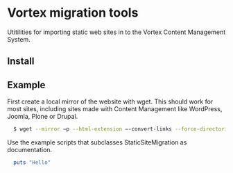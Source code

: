 Vortex migration tools
======================

Utitilities for importing static web sites in to the Vortex Content Management System.

## Install ##

## Example ##

First create a local mirror of the website with wget. This should work for most sites, including sites
made with Content Management like WordPress, Joomla, Plone or Drupal.

```bash
  $ wget --mirror –p --html-extension –-convert-links --force-directories  -e robots=off -P . http://www.summerschool.uio.no/
```
Use the example scripts that subclasses StaticSiteMigration as documentation.

```ruby
  puts "Hello"
```
